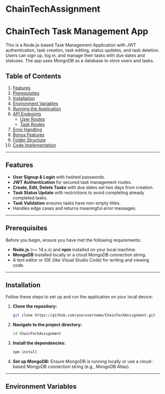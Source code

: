 # ChainTechAssignment

# **ChainTech Task Management App**

This is a Node.js-based Task Management Application with JWT authentication, task creation, task editing, status updates, and task deletion. Users can sign up, log in, and manage their tasks with due dates and statuses. The app uses MongoDB as a database to store users and tasks.

## **Table of Contents**

1. [Features](#features)
2. [Prerequisites](#prerequisites)
3. [Installation](#installation)
4. [Environment Variables](#environment-variables)
5. [Running the Application](#running-the-application)
6. [API Endpoints](#api-endpoints)
   - [User Routes](#user-routes)
   - [Task Routes](#task-routes)
7. [Error Handling](#error-handling)
8. [Bonus Features](#bonus-features)
9. [Folder Structure](#folder-structure)
10. [Code Implementation](#code-implementation)

---

## **Features**

- **User Signup & Login** with hashed passwords.
- **JWT Authentication** for secured task management routes.
- **Create, Edit, Delete Tasks** with due dates set two days from creation.
- **Task Status Update** with restrictions to avoid completing already completed tasks.
- **Task Validation** ensures tasks have non-empty titles.
- Handles edge cases and returns meaningful error messages.

---

## **Prerequisites**

Before you begin, ensure you have met the following requirements:

- **Node.js** (>= 14.x.x) and **npm** installed on your local machine.
- **MongoDB** installed locally or a cloud MongoDB connection string.
- A text editor or IDE (like Visual Studio Code) for writing and viewing code.

---

## **Installation**

Follow these steps to set up and run the application on your local device:

1. **Clone the repository:**

   ```bash
   git clone https://github.com/yourusername/ChainTechAssignment.git

2. **Navigate to the project directory:**

    ```bash
    cd ChainTechAssignment

3. **Install the dependencies:**

    ```bash
    npm install

4. **Set up MongoDB:**
Ensure MongoDB is running locally or use a cloud-based MongoDB connection string (e.g., MongoDB Atlas).

---

## **Environment Variables**


